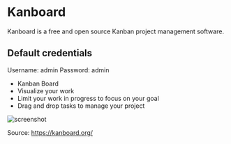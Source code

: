 # Kanboard

Kanboard is a free and open source Kanban project management software.

## Default credentials
Username: admin
Password: admin


- Kanban Board
- Visualize your work
- Limit your work in progress to focus on your goal
- Drag and drop tasks to manage your project

![screenshot](https://kanboard.org/assets/img/board.png)

Source: https://kanboard.org/
